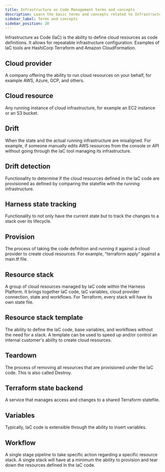 ```yaml
---
title: Infrastructure as Code Management terms and concepts
description: Learn the basic terms and concepts related to Infrastructure as Code Management.
sidebar_label: Terms and concepts
sidebar_position: 20
---
```


Infrastructure as Code (IaC) is the ability to define cloud resources as code definitions. It allows for repeatable infrastructure configuration. Examples of IaC tools are HashiCorp Terraform and Amazon CloudFormation.

## Cloud provider

A company offering the ability to run cloud resources on your behalf, for example AWS, Azure, GCP, and others.

## Cloud resource

Any running instance of cloud infrastructure, for example an EC2 instance or an S3 bucket.

## Drift 

When the state and the actual running infrastructure are misaligned. For example, if someone manually edits AWS resources from the console or API without going through the IaC tool managing its infrastructure.

## Drift detection

Functionality to determine if the cloud resources defined in the IaC code are provisioned as defined by comparing the statefile with the running infrastructure.

## Harness state tracking

Functionality to not only have the current state but to track the changes to a stack over its lifecycle. 

## Provision

The process of taking the code definition and running it against a cloud provider to create cloud resources. For example, “terraform apply” against a main.tf file.

## Resource stack

A group of cloud resources managed by IaC code within the Harness Platform. It brings together IaC code, IaC variables, cloud provider connection, state and workflows. For Terraform, every stack will have its own state file.

## Resource stack template

The ability to define the IaC code, base variables, and workflows without the need for a stack. A template can be used to speed up and/or control an internal customer's ability to create cloud resources. 

## Teardown

The process of removing all resources that are provisioned under the IaC code. This is also called Destroy. 

## Terraform state backend

A service that manages access and changes to a shared Terraform statefile.

## Variables

Typically, IaC code is extensible through the ability to insert variables. 

## Workflow

A single stage pipeline to take specific action regarding a specific resource stack. A single stack will have at a minimum the ability to provision and tear down the resources defined in the IaC code.
